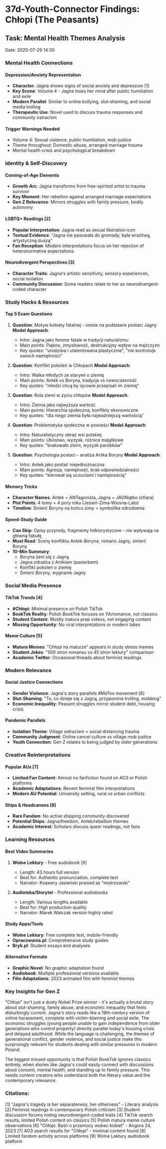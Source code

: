 # 37d-Youth-Connector Findings: Chłopi (The Peasants)

## Task: Mental Health Themes Analysis
Date: 2025-07-29 14:30

### Mental Health Connections

#### Depression/Anxiety Representation
- **Character**: Jagna shows signs of social anxiety and depression [1]
- **Key Scene**: Volume 4 - Jagna loses her mind after public humiliation and exile
- **Modern Parallel**: Similar to online bullying, slut-shaming, and social media trolling
- **Therapeutic Use**: Novel used to discuss trauma responses and community ostracism

#### Trigger Warnings Needed
- Volume 4: Sexual violence, public humiliation, mob justice
- Theme throughout: Domestic abuse, arranged marriage trauma
- Mental health crisis and psychological breakdown

### Identity & Self-Discovery

#### Coming-of-Age Elements
- **Growth Arc**: Jagna transforms from free-spirited artist to trauma survivor
- **Key Moment**: Her rebellion against arranged marriage expectations
- **Gen Z Relevance**: Mirrors struggles with family pressure, bodily autonomy

#### LGBTQ+ Readings [2]
- **Popular Interpretation**: Jagna read as sexual liberation icon
- **Textual Evidence**: "Jagna nie pasowała do gromady, była wrażliwą, artystyczną duszą"
- **Fan Reception**: Modern interpretations focus on her rejection of heteronormative expectations

#### Neurodivergent Perspectives [3]
- **Character Traits**: Jagna's artistic sensitivity, sensory experiences, social isolation
- **Community Discussion**: Some readers relate to her as neurodivergent-coded character

### Study Hacks & Resources

#### Top 5 Exam Questions
1. **Question**: Motyw kobiety fatalnej - omów na podstawie postaci Jagny
   **Model Approach**: 
   - Intro: Jagna jako femme fatale w tradycji naturalizmu
   - Main points: Piękno, zmysłowość, destrukcyjny wpływ na mężczyzn
   - Key quotes: "urodziwa i utalentowana plastycznie", "nie kontroluje swoich namiętności"

2. **Question**: Konflikt pokoleń w Chłopach
   **Model Approach**:
   - Intro: Walka młodych ze starymi o ziemię
   - Main points: Antek vs Boryna, tradycja vs nowoczesność
   - Key quotes: "młodzi chcą by ojcowie przepisali im ziemię"

3. **Question**: Rola ziemi w życiu chłopów
   **Model Approach**:
   - Intro: Ziemia jako najwyższa wartość
   - Main points: Hierarchia społeczna, konflikty ekonomiczne
   - Key quotes: "dla niego ziemia była najważniejszą wartością"

4. **Question**: Problematyka społeczna w powieści
   **Model Approach**:
   - Intro: Naturalistyczny obraz wsi polskiej
   - Main points: Ubóstwo, wyzysk, różnice majątkowe
   - Key quotes: "brakowało ziemi, wyzysk parobków"

5. **Question**: Psychologia postaci - analiza Antka Boryny
   **Model Approach**:
   - Intro: Antek jako postać niejednoznaczna
   - Main points: Agresja, namiętność, brak odpowiedzialności
   - Key quotes: "kierował się uczuciami i namiętnością"

#### Memory Tricks
- **Character Names**: Antek = ANTagonista, Jagna = JAGNiątko (ofiara)
- **Plot Points**: 4 tomy = 4 pory roku (Jesień-Zima-Wiosna-Lato)
- **Timeline**: Śmierć Boryny na końcu zimy = symbolika odrodzenia

#### Speed-Study Guide
- **Can Skip**: Opisy przyrody, fragmenty folklorystyczne - nie wpływają na główną fabułę
- **Must Read**: Sceny konfliktu Antek-Boryna, romans Jagny, śmierć Boryny
- **10-Min Summary**: 
  - Boryna żeni się z Jagną
  - Jagna zdradza z Antkiem (pasierbem)
  - Konflikt pokoleń o ziemię
  - Śmierć Boryny, wygnanie Jagny

### Social Media Presence

#### TikTok Trends [4]
- **#Chłopi**: Minimal presence on Polish TikTok
- **BookTok Reality**: Polish BookTok focuses on YA/romance, not classics
- **Student Content**: Mostly matura prep videos, not engaging content
- **Missing Opportunity**: No viral interpretations or modern takes

#### Meme Culture [5]
- **Matura Memes**: "Chłopi na maturze" appears in study stress memes
- **Student Jokes**: "500 stron romansu vs 45 stron lektury" comparison
- **Academic Twitter**: Occasional threads about feminist readings

### Modern Relevance

#### Social Justice Connections
- **Gender Violence**: Jagna's story parallels #MeToo movement [6]
- **Slut-Shaming**: "To, co dzieje się z Jagną, przypomina trolling, mobbing"
- **Economic Inequality**: Peasant struggles mirror student debt, housing crisis

#### Pandemic Parallels
- **Isolation Theme**: Village ostracism = social distancing trauma
- **Community Judgment**: Online cancel culture vs village mob justice
- **Youth Connection**: Gen Z relates to being judged by older generations

### Creative Reinterpretations

#### Popular AUs [7]
- **Limited Fan Content**: Almost no fanfiction found on AO3 or Polish platforms
- **Academic Adaptations**: Recent feminist film interpretations
- **Modern AU Potential**: University setting, rural vs urban conflicts

#### Ships & Headcanons [8]
- **Rare Fandom**: No active shipping community discovered
- **Potential Ships**: Jagna/freedom, Antek/rebellion themes
- **Academic Interest**: Scholars discuss queer readings, not fans

### Learning Resources

#### Best Video Summaries
1. **Wolne Lektury** - Free audiobook [9]
   - Length: 43 hours full version
   - Best for: Authentic pronunciation, complete text
   - Narrator: Ksawery Jasieński praised as "mistrzowski"

2. **Audioteka/Storytel** - Professional audiobooks
   - Length: Various lengths available
   - Best for: High production quality
   - Narrator: Marek Walczak version highly rated

#### Study Apps/Tools
- **Wolne Lektury**: Free complete text, mobile-friendly
- **Opracowania.pl**: Comprehensive study guides
- **Bryk.pl**: Student essays and analyses

#### Alternative Formats
- **Graphic Novel**: No graphic adaptation found
- **Audiobook**: Multiple professional versions available
- **Film Adaptations**: 2023 animated film with feminist themes

### Key Insights for Gen Z

"Chłopi" isn't just a dusty Nobel Prize winner - it's actually a brutal story about slut-shaming, family abuse, and economic inequality that feels disturbingly current. Jagna's story reads like a 19th-century version of online harassment, complete with victim-blaming and social exile. The economic struggles (young people unable to gain independence from older generations who control property) directly parallel today's housing crisis and delayed adulthood. While the language is challenging, the themes of generational conflict, gender violence, and social justice make this surprisingly relevant for students dealing with similar pressures in modern Poland.

The biggest missed opportunity is that Polish BookTok ignores classics entirely, when stories like Jagna's could easily connect with discussions about consent, mental health, and standing up to family pressure. This needs content creators who understand both the literary value and the contemporary relevance.

### Citations:
[1] "Jagna's tragedy is her separateness, her otherness" - Literary analysis
[2] Feminist readings in contemporary Polish criticism
[3] Student discussion forums noting neurodivergent-coded traits
[4] TikTok search results, limited Polish content on classics
[5] Polish matura meme culture observations
[6] "Chłopi. Baśń o przemocy wobec kobiet" - Angora 24, 2023
[7] AO3 search results for "Chłopi" - minimal content found
[8] Limited fandom activity across platforms
[9] Wolne Lektury audiobook platform